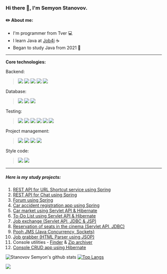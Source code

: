 ### Hi there 👋, I'm Semyon Stanovov.

#### :pencil2: About me:

+ I'm programmer from Tver :computer:
+ I learn Java at [Job4j](https://job4j.ru/) :coffee:
+ Began to study Java from 2021 :date:

---

<b>Core technologies:</b>

Backend: 
> ![](https://img.shields.io/badge/Java->=_8-orange)
> ![](https://img.shields.io/badge/Spring->=_5.0-c0ffee)
> ![](https://img.shields.io/badge/Hibernate->=_5.0-green)
> ![](https://img.shields.io/badge/JDBC-738bff)
> ![](https://img.shields.io/badge/Servlet-AFBBF8)

Database: 
> ![](https://img.shields.io/badge/PostgerSQL-9-blue)
> ![](https://img.shields.io/badge/MySQL-8-ffc600)
> ![](https://img.shields.io/badge/Liquibase-3-ff3333)

Testing:
> ![](https://img.shields.io/badge/JUnit-4-yellowgreen)
> ![](https://img.shields.io/badge/Mockito-brightgreen)
> ![](https://img.shields.io/badge/JaCoCo-c75a28)
> ![](https://img.shields.io/badge/JMH-23343e)
> ![](https://img.shields.io/badge/HSQLDB-03658c)
> ![](https://img.shields.io/badge/H2-0007c7)

Project management: 
> ![](https://img.shields.io/badge/Maven-3-red)
> ![](https://img.shields.io/badge/Travis-CI-succes)
> ![](https://img.shields.io/badge/ApacheTomcat-yellow)
> ![](https://img.shields.io/badge/Heroku-42578d)

Style code:

> ![](https://img.shields.io/badge/Checkstyle-lightgrey)
> ![](https://img.shields.io/badge/JavaDoc-f2f2f2)

---

##### Here is my study projects:
1. [REST API for URL Shortcut service using Spring](https://github.com/stanovov/job4j_url_shortcut)
2. [REST API for Chat using Spring](https://github.com/stanovov/job4j_chat)
3. [Forum using Spring](https://github.com/stanovov/job4j_forum)
4. [Car accident registration app using Spring](https://github.com/stanovov/job4j_car_accident)
5. [Car market using Servlet API & Hibernate](https://github.com/stanovov/job4j_cars)
6. [To-Do List using Servlet API & Hibernate](https://github.com/stanovov/job4j_todo)
7. [Job exchange (Servlet API, JDBC & JSP)](https://github.com/stanovov/job4j_dreamjob)
8. [Reservation of seats in the cinema (Servlet API, JDBC)](https://github.com/stanovov/job4j_cinema)
9. [Pooh JMS (Java Concurrency, Sockets)](https://github.com/stanovov/job4j_pooh)
10. [Job grabber (HTML Parser using JSOP)](https://github.com/stanovov/job4j_grabber)
11. Console utilities - [Finder](https://github.com/stanovov/job4j_finder) & [Zip archiver](https://github.com/stanovov/job4j_zip)
12. [Console CRUD app using Hibernate](https://github.com/stanovov/job4j_tracker)

![Stanovov Semyon's github stats](https://github-readme-stats.vercel.app/api?username=stanovov&hide=stars,prs,issues,contribs)
[![Top Langs](https://github-readme-stats.vercel.app/api/top-langs/?username=stanovov&layout=compact&hide=shell)](https://github.com/stanovov/github-readme-stats)

![](https://komarev.com/ghpvc/?username=stanovov)
